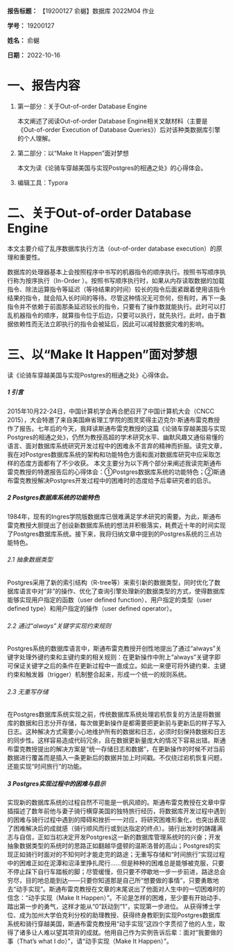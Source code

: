 **报告标题：** 【19200127 俞樾】数据库 2022M04 作业

**学号：** 19200127

**姓名：** 俞樾

**日期：** 2022-10-16

# 一、报告内容

1. 第一部分：关于Out-of-order Database Engine

   本文阐述了阅读Out-of-order Database Engine相关文献材料（主要是《Out-of-order Execution of Database Queries》）后对该种类数据库引擎的个人理解。

2. 第二部分：以“Make It Happen”面对梦想

   本文为读《论骑车穿越美国与实现Postgres的相通之处》的心得体会。

3. 编辑工具：Typora

# 二、关于Out-of-order Database Engine

本文主要介绍了乱序数据库执行方法（out-of-order database execution）的原理和重要性。

数据库的处理器基本上会按照程序中书写的机器指令的顺序执行。按照书写顺序执行称为按序执行（In-Order ）。按照书写顺序执行时，如果从内存读取数据的加载指令、除法运算指令等延迟（等待结果的时间）较长的指令后面紧跟着使用该指令结果的指令，就会陷入长时间的等待。尽管这种情况无可奈何，但有时，再下一条指令并不依赖于前面那条延迟较长的指令，只要有了操作数就能执行。此时可以打乱机器指令的顺序，就算指令位于后边，只要可以执行，就先执行。此时，由于数据依赖性而无法立即执行的指令会被延后，因此可以减轻数据灾难的影响。


# 三、以“Make It Happen”面对梦想

读《论骑车穿越美国与实现Postgres的相通之处》心得体会。

##### 1 引言

2015年10月22-24日，中国计算机学会再合肥召开了中国计算机大会（CNCC 2015），大会特邀了来自美国麻省理工学院的图灵奖得主迈克尔·斯通布雷克教授作了报告。七年后的今天，我拜读斯通布雷克教授的这篇《论骑车穿越美国与实现Postgres的相通之处》，仍然为教授高超的学术研究水平、幽默风趣又通俗易懂的语言、面对数据库系统研究开发过程中的困难永不言弃的精神而折服。读完文章，我在对Postgres数据库系统的架构和功能特色方面和面对数据库研究中应采取怎样的态度方面都有了不少收获。
本文主要分为以下两个部分来阐述我读完斯通布雷克教授的特邀报告后的心得体会：①Postgres数据库系统的功能特色；②斯通布雷克教授解决Postgres开发过程中的困难时的态度给予后辈研究者的启示。

##### 2 Postgres数据库系统的功能特色

1984年，现有的Ingres学院版数据库已很难满足学术研究的需要。为此，斯通布雷克教授大胆提出了创设新数据库系统的想法并积极落实，耗费近十年的时间实现了Postgres数据库系统。接下来，我将归纳文章中提到的Postgres系统的三点功能特色。

###### 2.1 抽象数据类型

​	Postgres采用了新的索引结构（R-tree等）来索引新的数据类型，同时优化了数据库语言中对“非”的操作、优化了查询引擎处理新的数据类型的方式，使得数据库能够实现用户指定的函数（user defined function）、用户指定的类型（user defined type）和用户指定的操作（user defined operator）。

###### 2.2 通过“always”关键字实现约束规则

​	Postgres系统的数据库语言中，斯通布雷克教授开创性地提出了通过“always”关键字处理外键约束和主键约束的相关规则：在更新操作中附上“always”关键字即可保证关键字之后的条件在更新过程中一直成立。如此一来便可将外键约束、主键约束和触发器（trigger）机制整合起来，形成一个统一的规则系统。

###### 2.3 无重写存储

​	在Postgres数据库系统实现之前，传统数据库系统处理宕机恢复的方法是将数据库的数据和日志分开存储，每次做更新操作是都需要把更新前与更新后的样子写入日志。这种解决方式需要小心地维护所有的数据和日志，必须时刻保持数据和日志的同步性。这样容易造成代码冗余，且在数据更新量庞大的情况下容易出错。
​	斯通布雷克教授提出的解决方案是“统一存储日志和数据”，在更新操作的时候不对当前数据进行覆盖而是插入一条更新后的数据并加上时间戳。不仅绕过宕机恢复问题，还能实现“时间旅行”的功能。

##### 3 Postgres实现过程中的困难与启示

​	实现新的数据库系统的过程自然不可能是一帆风顺的。斯通布雷克教授在文章中穿插描述了数年前他与妻子骑行横穿美国的独特旅行经历，将数据库开发过程中遇到的困难与骑行过程中遇到的障碍和挫折一一对应，将研究困难形象化，也突出表现了困难解决后的成就感（骑行顺风而行或到达指定的终点）。
​	骑行出发时的踌躇满志与自信，正如当初决定开发Postgres这一新的数据库管理系统时的兴奋；开发抽象数据类型的系统时的思路正如翻越华盛顿的温斯洛普的高山；Postgres的实现正如骑行时面对的不知何时才能走完的路途；无重写存储和“时间旅行”实现过程中的困难正如在泥潭和沼泽里挣扎爬行……
​	但是种种的困难总是能够被克服，只要不停止踩下自行车踏板的脚；尽管缓慢，但只要不停歇地一步一步前进，路途总会穷尽，目的地总能到达——只要你知道那是自己所“想要做的事情”，只要勇敢地去“动手实现”。
​	斯通布雷克教授在文章的末尾说出了他面对人生中的一切困难时的信念：“动手实现（Make It Happen）”。不论是怎样的困难，至少要有开始动手、踏出第一步的勇气，这样才能从“0”跃动到“1”，实现第一步进位。
从获得博士学位、成为加州大学伯克利分校的助理教授、获得终身教职到实现Postgres数据库系统和骑行穿越美国，斯通布雷克教授用“动手实现”这四个字贯彻了他的人生，取得了诸多让人难以望其项背的成就。他用自己作为实例告诉后辈：面对“我要做的事（That’s what I do）”，请“动手实现（Make It Happen）”。

